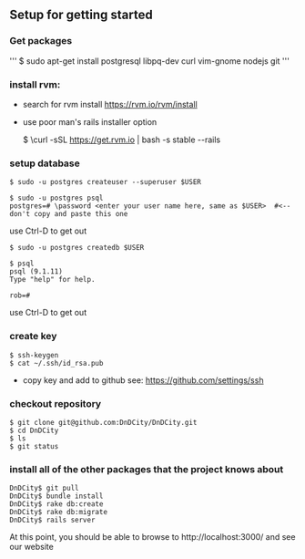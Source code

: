 ## Setup for getting started

### Get packages 

'''
$ sudo apt-get install postgresql libpq-dev curl vim-gnome nodejs git
'''

### install rvm:

* search for rvm install https://rvm.io/rvm/install
* use poor man's rails installer option

    $ \curl -sSL https://get.rvm.io | bash -s stable --rails

### setup database

    $ sudo -u postgres createuser --superuser $USER

    $ sudo -u postgres psql
    postgres=# \password <enter your user name here, same as $USER>  #<-- don't copy and paste this one

use Ctrl-D to get out

    $ sudo -u postgres createdb $USER

    $ psql
    psql (9.1.11)
    Type "help" for help.

    rob=# 

use Ctrl-D to get out

### create key

    $ ssh-keygen
    $ cat ~/.ssh/id_rsa.pub 

* copy key and add to github see: https://github.com/settings/ssh

### checkout repository

    $ git clone git@github.com:DnDCity/DnDCity.git
    $ cd DnDCity
    $ ls
    $ git status

### install all of the other packages that the project knows about

    DnDCity$ git pull
    DnDCity$ bundle install
    DnDCity$ rake db:create
    DnDCity$ rake db:migrate
    DnDCity$ rails server

At this point, you should be able to browse to http://localhost:3000/ and see our website


